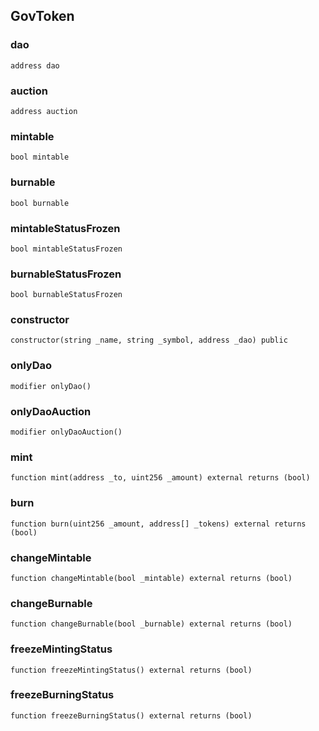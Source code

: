 

## GovToken

### dao

```solidity
address dao
```

### auction

```solidity
address auction
```

### mintable

```solidity
bool mintable
```

### burnable

```solidity
bool burnable
```

### mintableStatusFrozen

```solidity
bool mintableStatusFrozen
```

### burnableStatusFrozen

```solidity
bool burnableStatusFrozen
```

### constructor

```solidity
constructor(string _name, string _symbol, address _dao) public
```

### onlyDao

```solidity
modifier onlyDao()
```

### onlyDaoAuction

```solidity
modifier onlyDaoAuction()
```

### mint

```solidity
function mint(address _to, uint256 _amount) external returns (bool)
```

### burn

```solidity
function burn(uint256 _amount, address[] _tokens) external returns (bool)
```

### changeMintable

```solidity
function changeMintable(bool _mintable) external returns (bool)
```

### changeBurnable

```solidity
function changeBurnable(bool _burnable) external returns (bool)
```

### freezeMintingStatus

```solidity
function freezeMintingStatus() external returns (bool)
```

### freezeBurningStatus

```solidity
function freezeBurningStatus() external returns (bool)
```

